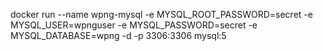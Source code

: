 docker run --name wpng-mysql -e MYSQL_ROOT_PASSWORD=secret -e MYSQL_USER=wpnguser -e MYSQL_PASSWORD=secret -e MYSQL_DATABASE=wpng -d -p 3306:3306 mysql:5
